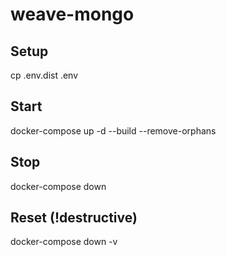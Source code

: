 # weave-mongo

## Setup
cp .env.dist .env

## Start
docker-compose up -d --build --remove-orphans

## Stop
docker-compose down

## Reset (!destructive)
docker-compose down -v